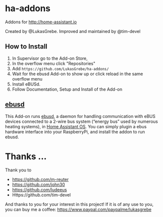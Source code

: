 # ha-addons
Addons for http://home-assistant.io

Created by @LukasGrebe.  Improved and maintained by @tim-devel

## How to Install
1. In Supervisor go to the Add-on Store,
2. In the overflow menu click "Repositories"
3. Add `https://github.com/LukasGrebe/ha-addons/`
4. Wait for the ebusd Add-on to show up or click reload in the same overflow menu
5. Install eBUSd.
6. Follow Documentation, Setup and Install of the Add-on


## [ebusd](https://github.com/lsteelandt/ha-addons-ebusd) 

This Add-on runs [ebusd](http://ebusd.eu), a daemon for handling communication with eBUS devices connected to a 2-wire bus system (“energy bus” used by numerous heating systems), in [Home Assistant OS](https://www.home-assistant.io/installation/raspberrypi). You can simply plugin a ebus hardware interface into your RaspberryPi, and install the addon to run ebusd.


# Thanks ...

Thank you to

- https://github.com/m-reuter
- https://github.com/john30
- https://github.com/ludeeus
- Https://github.com/tim-devel

And thanks to you for your interest in this project! If it is of any use to you, you can buy me a coffee:
https://www.paypal.com/paypalme/lukasgrebe
